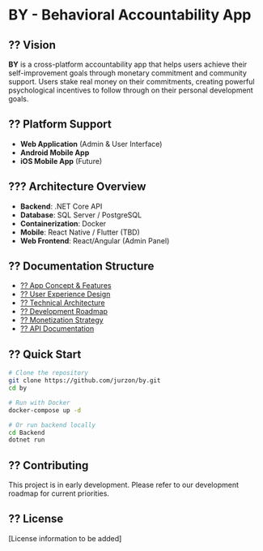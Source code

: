 # BY - Behavioral Accountability App

## ?? Vision
**BY** is a cross-platform accountability app that helps users achieve their self-improvement goals through monetary commitment and community support. Users stake real money on their commitments, creating powerful psychological incentives to follow through on their personal development goals.

## ?? Platform Support
- **Web Application** (Admin & User Interface)
- **Android Mobile App**
- **iOS Mobile App** (Future)

## ??? Architecture Overview
- **Backend**: .NET Core API
- **Database**: SQL Server / PostgreSQL
- **Containerization**: Docker
- **Mobile**: React Native / Flutter (TBD)
- **Web Frontend**: React/Angular (Admin Panel)

## ?? Documentation Structure
- [?? App Concept & Features](Docs/app-concept.md)
- [?? User Experience Design](Docs/user-experience.md)
- [?? Technical Architecture](Docs/technical-architecture.md)
- [?? Development Roadmap](Docs/development-roadmap.md)
- [?? Monetization Strategy](Docs/monetization.md)
- [?? API Documentation](Docs/api-documentation.md)

## ?? Quick Start
```bash
# Clone the repository
git clone https://github.com/jurzon/by.git
cd by

# Run with Docker
docker-compose up -d

# Or run backend locally
cd Backend
dotnet run
```

## ?? Contributing
This project is in early development. Please refer to our development roadmap for current priorities.

## ?? License
[License information to be added]